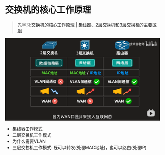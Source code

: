 # 交换机的核心工作原理
> 先学习:[交换机的核心工作原理 | 集线器、2层交换机和3层交换机的主要区别](../../010.LESSONS/1635452789-1-16.mp4)

![wechat_2025-05-26_081049_497.png](../pics/wechat_2025-05-26_081049_497.png)


+ 集线器工作模式
+ 二层交换机工作模式
+ 为什么需要VLAN
+ 三层交换机工作模式: 既可以转发(处理MAC地址)，也可以路由(处理IP)